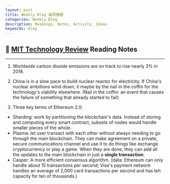 ```yaml
---
layout: post
title: Weekly Blog 每周播报
categories: Weekly_Blog
description: Readings, Notes, Activity, Ideas
keywords: blog
---
```



## :eyes: [MIT Technology Review](https://www.technologyreview.com/) Reading Notes
___

1. Worldwide carbon dioxide emissions are on track to rise nearly 3% in 2018.

2. China is in a slow pace to build nuclear reactor for electricity.
If China's nuclear ambitions wind down, it maybe by the nail in the coffin
for the technology's viability elsewhere.
(Nail in the coffin: an event that causes the failure of something that
already started to fail)

3. Three key terms of Ethereum 2.0:
* Sharding: work by partitioning the blockchain's data. Instead of storing and computing every smart contract, subsets of nodes
would handle smaller pieces of the whole.
* Plasma: let user transact with each other without always needing to go through the main blockchain. They can make agreement on
a private, secure communications channel and use it to do things like exchange cryptocurrency or play a game. When they are
done, they can add all the updates to the main blockchain in just a **single transaction**.
* Casper: A more efficient consensus algorithm. (data: Ethereum can only handle about 15 transactions per second; Visa's payment
network handles an average of 2,000 card transactions per second and has teh capacity for ten of thousands.)





